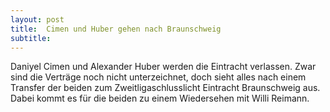 ```yaml
---
layout: post
title:  Cimen und Huber gehen nach Braunschweig
subtitle:  
---
```


Daniyel Cimen und Alexander Huber werden die Eintracht verlassen. Zwar sind die Verträge noch nicht unterzeichnet, doch sieht alles nach einem Transfer der beiden zum Zweitligaschlusslicht Eintracht Braunschweig aus. Dabei kommt es für die beiden zu einem Wiedersehen mit Willi Reimann.


